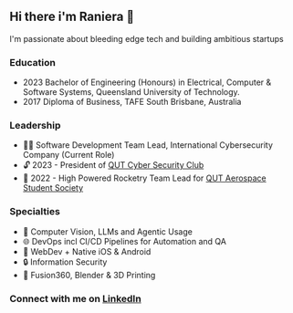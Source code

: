 ## Hi there i'm Raniera 👋
I'm passionate about bleeding edge tech and building ambitious startups
  
### Education 
- 2023 Bachelor of Engineering (Honours) in Electrical, Computer & Software Systems, Queensland University of Technology.
- 2017 Diploma of Business, TAFE South Brisbane, Australia
  
### Leadership
- 👷‍♂️ Software Development Team Lead, International Cybersecurity Company (Current Role)
- 🔓 2023 - President of [QUT Cyber Security Club](https://qutwhitehats.club/)   
- 🚀 2022 - High Powered Rocketry Team Lead for [QUT Aerospace Student Society](https://qutaerospace.com/)   
  
### Specialties  
- 🤖 Computer Vision, LLMs and Agentic Usage
- 🌐 DevOps incl CI/CD Pipelines for Automation and QA
- 💾 WebDev + Native iOS & Android  
- 🔒 Information Security  
- 🎨 Fusion360, Blender & 3D Printing  
  
### Connect with me on [LinkedIn](https://www.linkedin.com/in/rtemoni/)
